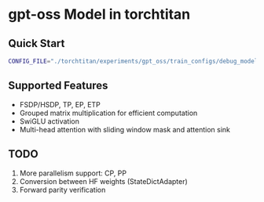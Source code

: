 # gpt-oss Model in torchtitan

## Quick Start
```bash
CONFIG_FILE="./torchtitan/experiments/gpt_oss/train_configs/debug_model.toml" ./run_train.sh
```

## Supported Features
- FSDP/HSDP, TP, EP, ETP
- Grouped matrix multiplication for efficient computation
- SwiGLU activation
- Multi-head attention with sliding window mask and attention sink


## TODO
1. More parallelism support: CP, PP
2. Conversion between HF weights (StateDictAdapter)
3. Forward parity verification
